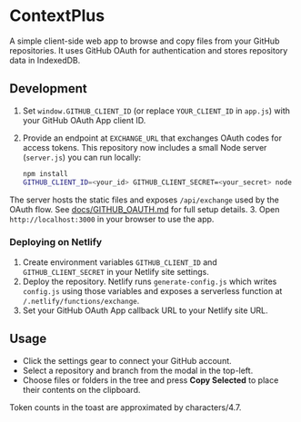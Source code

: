 # ContextPlus

A simple client-side web app to browse and copy files from your GitHub repositories. It uses GitHub OAuth for authentication and stores repository data in IndexedDB.

## Development

1. Set `window.GITHUB_CLIENT_ID` (or replace `YOUR_CLIENT_ID` in `app.js`) with
   your GitHub OAuth App client ID.
2. Provide an endpoint at `EXCHANGE_URL` that exchanges OAuth codes for access tokens.
   This repository now includes a small Node server (`server.js`) you can run locally:

   ```bash
   npm install
   GITHUB_CLIENT_ID=<your_id> GITHUB_CLIENT_SECRET=<your_secret> node server.js
   ```

The server hosts the static files and exposes `/api/exchange` used by the OAuth
flow. See [docs/GITHUB_OAUTH.md](docs/GITHUB_OAUTH.md) for full setup details.
3. Open `http://localhost:3000` in your browser to use the app.

### Deploying on Netlify

1. Create environment variables `GITHUB_CLIENT_ID` and `GITHUB_CLIENT_SECRET` in
   your Netlify site settings.
2. Deploy the repository. Netlify runs `generate-config.js` which writes
   `config.js` using those variables and exposes a serverless function at
   `/.netlify/functions/exchange`.
3. Set your GitHub OAuth App callback URL to your Netlify site URL.

## Usage

- Click the settings gear to connect your GitHub account.
- Select a repository and branch from the modal in the top-left.
- Choose files or folders in the tree and press **Copy Selected** to place their contents on the clipboard.

Token counts in the toast are approximated by characters/4.7.
